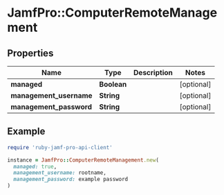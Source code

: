 # JamfPro::ComputerRemoteManagement

## Properties

| Name | Type | Description | Notes |
| ---- | ---- | ----------- | ----- |
| **managed** | **Boolean** |  | [optional] |
| **management_username** | **String** |  | [optional] |
| **management_password** | **String** |  | [optional] |

## Example

```ruby
require 'ruby-jamf-pro-api-client'

instance = JamfPro::ComputerRemoteManagement.new(
  managed: true,
  management_username: rootname,
  management_password: example password
)
```


